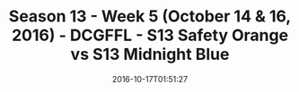 ---
title: Season 13 - Week 5 (October 14 & 16, 2016) - DCGFFL - S13 Safety Orange vs
  S13 Midnight Blue
teams-score:
- team: _teams/s13-safety-orange.md
  score:
- team: _teams/s13-midnight-blue.md
  score: 14
mvp: S. Cramer (S. Orange); A. Payne (Midnight)
game-ball: S. Bartel (S. Orange); I. Malcolm (Midnight)
season: 13
week: 5
date: '2016-10-17T01:51:27'
pageid: season-13-week-5-october-14-16-2016-4828-vs-4820
---
